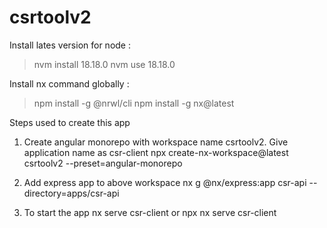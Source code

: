 # csrtoolv2
Install lates version for node :
>nvm install 18.18.0
>nvm use 18.18.0

Install nx command globally :
>npm install -g @nrwl/cli 
>npm install -g nx@latest

Steps used to create this app
1. Create angular monorepo with workspace name csrtoolv2. Give application name as csr-client
npx create-nx-workspace@latest csrtoolv2 --preset=angular-monorepo

2. Add express app to above workspace
nx g @nx/express:app csr-api --directory=apps/csr-api

3. To start the app
nx serve csr-client or npx nx serve csr-client
